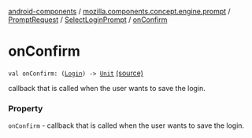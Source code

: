 [android-components](../../../index.md) / [mozilla.components.concept.engine.prompt](../../index.md) / [PromptRequest](../index.md) / [SelectLoginPrompt](index.md) / [onConfirm](./on-confirm.md)

# onConfirm

`val onConfirm: (`[`Login`](../../../mozilla.components.concept.storage/-login/index.md)`) -> `[`Unit`](https://kotlinlang.org/api/latest/jvm/stdlib/kotlin/-unit/index.html) [(source)](https://github.com/mozilla-mobile/android-components/blob/master/components/concept/engine/src/main/java/mozilla/components/concept/engine/prompt/PromptRequest.kt#L93)

callback that is called when the user wants to save the login.

### Property

`onConfirm` - callback that is called when the user wants to save the login.